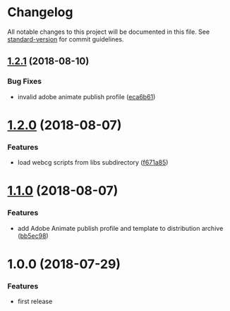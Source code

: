 # Changelog

All notable changes to this project will be documented in this file. See [standard-version](https://github.com/conventional-changelog/standard-version) for commit guidelines.

<a name="1.2.1"></a>
## [1.2.1](https://github.com/indr/webcg-adobe-animate-adapter/compare/v1.2.0...v1.2.1) (2018-08-10)


### Bug Fixes

* invalid adobe animate publish profile ([eca6b61](https://github.com/indr/webcg-adobe-animate-adapter/commit/eca6b61))



<a name="1.2.0"></a>
# [1.2.0](https://github.com/indr/webcg-adobe-animate-adapter/compare/v1.1.0...v1.2.0) (2018-08-07)


### Features

* load webcg scripts from libs subdirectory ([f671a85](https://github.com/indr/webcg-adobe-animate-adapter/commit/f671a85))



<a name="1.1.0"></a>
# [1.1.0](https://github.com/indr/webcg-adobe-animate-adapter/compare/v1.0.0...v1.1.0) (2018-08-07)


### Features

* add Adobe Animate publish profile and template to distribution archive ([bb5ec98](https://github.com/indr/webcg-adobe-animate-adapter/commit/bb5ec98))



<a name="1.0.0"></a>
# 1.0.0 (2018-07-29)


### Features

* first release
